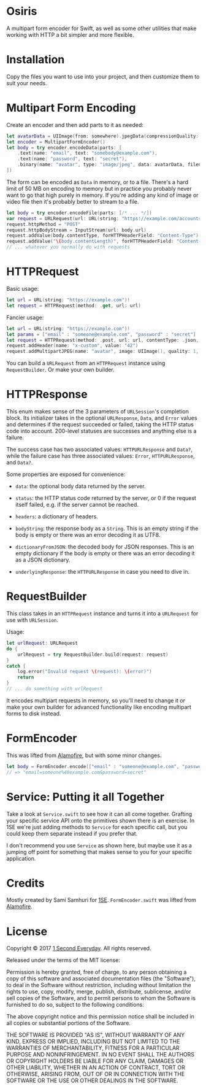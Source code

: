 # Osiris

A multipart form encoder for Swift, as well as some other utilities that make
working with HTTP a bit simpler and more flexible.

# Installation

Copy the files you want to use into your project, and then customize them to suit your needs.

# Multipart Form Encoding

Create an encoder and then add parts to it as needed:

```Swift
let avatarData = UIImage(from: somewhere).jpegData(compressionQuality: 1)
let encoder = MultipartFormEncoder()
let body = try encoder.encodeData(parts: [
    .text(name: "email", text: "somebody@example.com"),
    .text(name: "password", text: "secret"),
    .binary(name: "avatar", type: "image/jpeg", data: avatarData, filename: "avatar.jpg"),
])
```

The form can be encoded as `Data` in memory, or to a file. There's a hard limit of 50 MB on encoding to memory but in practice you probably never want to go that high purely in memory. If you're adding any kind of image or video file then it's probably better to stream to a file.

```Swift
let body = try encoder.encodeFile(parts: [/* ... */])
var request = URLRequest(url: URL(string: "https://example.com/accounts")!)
request.httpMethod = "POST"
request.httpBodyStream = InputStream(url: body.url)
request.addValue(body.contentType, forHTTPHeaderField: "Content-Type")
request.addValue("\(body.contentLength)", forHTTPHeaderField: "Content-Length")
// ... whatever you normally do with requests
```

# HTTPRequest

Basic usage:

```Swift
let url = URL(string: "https://example.com")!
let request = HTTPRequest(method: .get, url: url)
```

Fancier usage:

```Swift
let url = URL(string: "https://example.com")!
let params = ["email" : "someone@example.com", "password" : "secret"]
let request = HTTPRequest(method: .post, url: url, contentType: .json, parameters: params)
request.addHeader(name: "x-custom", value: "42")
request.addMultipartJPEG(name: "avatar", image: UIImage(), quality: 1, filename: "avatar.jpg")
```

You can build a `URLRequest` from an `HTTPRequest` instance using `RequestBuilder`. Or make your own builder.

# HTTPResponse

This enum makes sense of the 3 parameters of `URLSession`'s completion block. Its initializer takes in the optional `URLResponse`, `Data`, and `Error` values and determines if the request succeeded or failed, taking the HTTP status code into account. 200-level statuses are successes and anything else is a failure.

The success case has two associated values: `HTTPURLResponse` and `Data?`, while the failure case has three associated values: `Error`, `HTTPURLResponse`, and `Data?`.

Some properties are exposed for convenience:

- `data`: the optional body data returned by the server.

- `status`: the HTTP status code returned by the server, or 0 if the request itself failed, e.g. if the server cannot be reached.

- `headers`: a dictionary of headers.

- `bodyString`: the response body as a `String`. This is an empty string if the body is empty or there was an error decoding it as UTF8.

- `dictionaryFromJSON`: the decoded body for JSON responses. This is an empty dictionary if the body is empty or there was an error decoding it as a JSON dictionary.

- `underlyingResponse`: the `HTTPURLResponse` in case you need to dive in.

# RequestBuilder

This class takes in an `HTTPRequest` instance and turns it into a `URLRequest` for use with `URLSession`.

Usage:

```Swift
let urlRequest: URLRequest
do {
    urlRequest = try RequestBuilder.build(request: request)
}
catch {
    log.error("Invalid request \(request): \(error)")
    return
}
// ... do something with urlRequest
```

It encodes multipart requests in memory, so you'll need to change it or make your own builder for advanced functionality like encoding multipart forms to disk instead.

# FormEncoder

This was lifted from [Alamofire][], but with some minor changes.

```Swift
let body = FormEncoder.encode(["email" : "someone@example.com", "password" : "secret"])
// => "email=someone%40example.com&password=secret"
```

[Alamofire]: https://github.com/Alamofire/Alamofire

# Service: Putting it all Together

Take a look at `Service.swift` to see how it can all come together. Grafting your specific service API onto the primitives shown there is an exercise. In 1SE we're just adding methods to `Service` for each specific call, but you could keep them separate instead if you prefer that.

I don't recommend you use `Service` as shown here, but maybe use it as a jumping off point for something that makes sense to you for your specific application.

# Credits

Mostly created by Sami Samhuri for [1SE][]. `FormEncoder.swift` was lifted from [Alamofire][].

[1SE]: https://1se.co

# License

Copyright © 2017 [1 Second Everyday][1SE]. All rights reserved.

Released under the terms of the MIT license:

Permission is hereby granted, free of charge, to any person obtaining a copy of this software and associated documentation files (the "Software"), to deal in the Software without restriction, including without limitation the rights to use, copy, modify, merge, publish, distribute, sublicense, and/or sell copies of the Software, and to permit persons to whom the Software is furnished to do so, subject to the following conditions:

The above copyright notice and this permission notice shall be included in all copies or substantial portions of the Software.

THE SOFTWARE IS PROVIDED "AS IS", WITHOUT WARRANTY OF ANY KIND, EXPRESS OR IMPLIED, INCLUDING BUT NOT LIMITED TO THE WARRANTIES OF MERCHANTABILITY, FITNESS FOR A PARTICULAR PURPOSE AND NONINFRINGEMENT. IN NO EVENT SHALL THE AUTHORS OR COPYRIGHT HOLDERS BE LIABLE FOR ANY CLAIM, DAMAGES OR OTHER LIABILITY, WHETHER IN AN ACTION OF CONTRACT, TORT OR OTHERWISE, ARISING FROM, OUT OF OR IN CONNECTION WITH THE SOFTWARE OR THE USE OR OTHER DEALINGS IN THE SOFTWARE.
